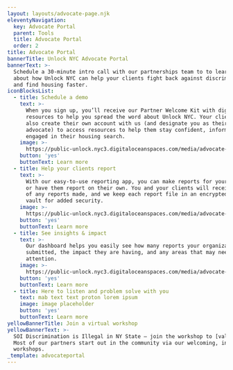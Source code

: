 ```yaml
---
layout: layouts/advocate-page.njk
eleventyNavigation:
  key: Advocate Portal
  parent: Tools
  title: Advocate Portal
  order: 2
title: Advocate Portal
bannerTitle: Unlock NYC Advocate Portal
bannerText: >-
  Schedule a 30-minute intro call with our partnerships team to to learn more
  about how Unlock NYC can help your clients fight back against discrimination
  and find housing faster.
iconBlocksList:
  - title: Schedule a demo
    text: >-
      When you sign up, you’ll receive our Partner Welcome Kit with digital
      resources to help you spread the word about Unlock NYC. Your clients can
      also create their own account with us (and designate you as their
      advocate) to access resources to help them stay confident, informed, and
      engaged in their housing search.
    image: >-
      https://public-unlock.nyc3.digitaloceanspaces.com/media/advocate-Image-1.png
    button: 'yes'
    buttonText: Learn more
  - title: Help your clients report
    text: >-
      With our easy-to-use reporting app, you can make reports for your clients
      or have them report on their own. You and your clients will receive a copy
      of any reports made, and we keep each report file in an encrypted digital
      vault for added security.
    image: >-
      https://public-unlock.nyc3.digitaloceanspaces.com/media/advocate-Image-2.png
    button: 'yes'
    buttonText: Learn more
  - title: See insights & impact
    text: >-
      Our dashboard helps you easily see how many reports your organization has
      submitted, the impact they are having, and any areas that may need your
      attention.
    image: >-
      https://public-unlock.nyc3.digitaloceanspaces.com/media/advocate-Image-3.png
    button: 'yes'
    buttonText: Learn more
  - title: Here to listen and problem solve with you
    text: mab text text proton lorem ipsum
    image: image placeholder
    button: 'yes'
    buttonText: Learn more
yellowBannerTitle: Join a virtual workshop
yellowBannerText: >-
  SOI Discrimination is Illegal in NY State – join the workshop to [value prop.]
  Most of our partners start out in the community via our welcoming, informative
  workshops.
_template: advocateportal
---
```


